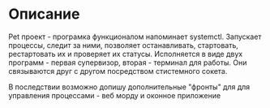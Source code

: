 # Описание

Pet проект - програмка функционалом напоминает systemctl. Запускает процессы, следит за ними, позволяет останавливать, стартовать, рестартовать их и проверяет их статусы. Исполняется в виде двух программ - первая супервизор, вторая - терминал для работы. Они связываются друг с другом посредством стистемного сокета.

В последствии возможно допишу дополнительные "фронты" для для управления процессами - веб морду и оконное приложение